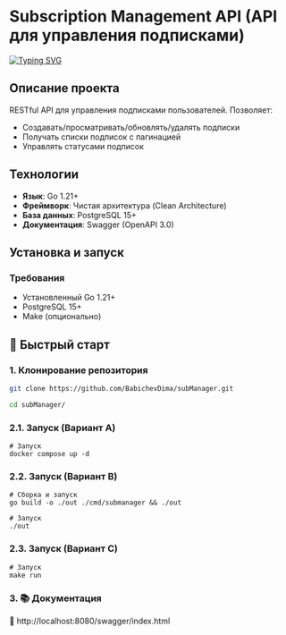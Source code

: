# Subscription Management API (API для управления подписками)

[![Typing SVG](https://readme-typing-svg.herokuapp.com?color=%2336BCF7&lines=Subscription+Management+API)](https://git.io/typing-svg)

## Описание проекта

RESTful API для управления подписками пользователей. Позволяет:

- Создавать/просматривать/обновлять/удалять подписки
- Получать списки подписок с пагинацией
- Управлять статусами подписок

## Технологии

- **Язык**: Go 1.21+
- **Фреймворк**: Чистая архитектура (Clean Architecture)
- **База данных**: PostgreSQL 15+
- **Документация**: Swagger (OpenAPI 3.0)

## Установка и запуск

### Требования

- Установленный Go 1.21+
- PostgreSQL 15+
- Make (опционально)

## 🚀 Быстрый старт

### 1. Клонирование репозитория

```bash
git clone https://github.com/BabichevDima/subManager.git

cd subManager/
```

### 2.1. Запуск (Вариант A)

```
# Запуск
docker compose up -d
```

### 2.2. Запуск (Вариант B)

```
# Сборка и запуск
go build -o ./out ./cmd/submanager && ./out

# Запуск
./out
```

### 2.3. Запуск (Вариант C)

```
# Запуск
make run
```

### 3. 📚 Документация

🔗 http://localhost:8080/swagger/index.html
